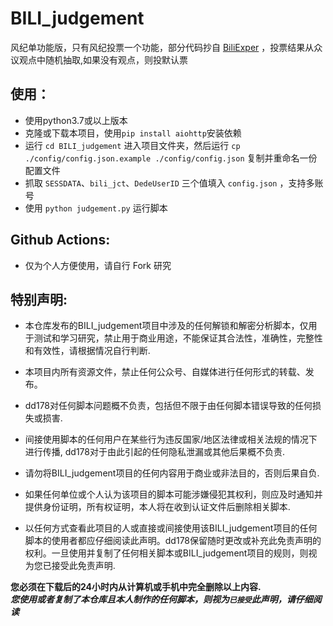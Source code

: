 # BILI_judgement

风纪单功能版，只有风纪投票一个功能，部分代码抄自 [BiliExper](https://github.com/MaxSecurity/BiliExper) ，投票结果从众议观点中随机抽取,如果没有观点，则投默认票

## 使用：
* 使用python3.7或以上版本
* 克隆或下载本项目，使用`pip install aiohttp`安装依赖
* 运行 `cd BILI_judgement` 进入项目文件夹，然后运行 `cp ./config/config.json.example ./config/config.json` 复制并重命名一份配置文件
* 抓取 `SESSDATA`、`bili_jct`、`DedeUserID` 三个值填入 `config.json` ，支持多账号
* 使用 `python judgement.py` 运行脚本
## Github Actions:
- 仅为个人方便使用，请自行 Fork 研究
## 特别声明:
* 本仓库发布的BILI_judgement项目中涉及的任何解锁和解密分析脚本，仅用于测试和学习研究，禁止用于商业用途，不能保证其合法性，准确性，完整性和有效性，请根据情况自行判断.

* 本项目内所有资源文件，禁止任何公众号、自媒体进行任何形式的转载、发布。

* dd178对任何脚本问题概不负责，包括但不限于由任何脚本错误导致的任何损失或损害.

* 间接使用脚本的任何用户在某些行为违反国家/地区法律或相关法规的情况下进行传播, dd178对于由此引起的任何隐私泄漏或其他后果概不负责.

* 请勿将BILI_judgement项目的任何内容用于商业或非法目的，否则后果自负.

* 如果任何单位或个人认为该项目的脚本可能涉嫌侵犯其权利，则应及时通知并提供身份证明，所有权证明，本人将在收到认证文件后删除相关脚本.

* 以任何方式查看此项目的人或直接或间接使用该BILI_judgement项目的任何脚本的使用者都应仔细阅读此声明。dd178保留随时更改或补充此免责声明的权利。一旦使用并复制了任何相关脚本或BILI_judgement项目的规则，则视为您已接受此免责声明.

**您必须在下载后的24小时内从计算机或手机中完全删除以上内容.**  </br>
***您使用或者复制了本仓库且本人制作的任何脚本，则视为`已接受`此声明，请仔细阅读*** 
